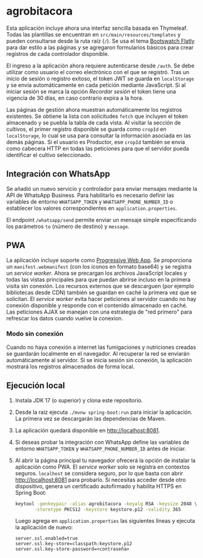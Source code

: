 # agrobitacora

Esta aplicación incluye ahora una interfaz sencilla basada en Thymeleaf.
Todas las plantillas se encuentran en `src/main/resources/templates` y
pueden consultarse desde la ruta raíz (`/`). Se usa el tema
[Bootswatch Flatly](https://bootswatch.com/flatly/) para dar estilo a las
páginas y se agregaron formularios básicos para crear registros de cada
controlador disponible.

El ingreso a la aplicación ahora requiere autenticarse desde `/auth`. Se debe
utilizar como usuario el correo electrónico con el que se registró. Tras un
inicio de sesión o registro exitoso, el token JWT se guarda en `localStorage` y
se envía automáticamente en cada petición mediante JavaScript. Si al iniciar
sesión se marca la opción *Recordar sesión* el token tiene una vigencia de 30
días, en caso contrario expira a la hora.

Las páginas de gestión ahora muestran automáticamente los registros existentes.
Se obtiene la lista con solicitudes `fetch` que incluyen el token almacenado y se
puebla la tabla de cada vista. Al visitar la sección de cultivos, el primer
registro disponible se guarda como `cropId` en `localStorage`, lo cual se usa
para consultar la información asociada en las demás páginas. Si el usuario es
Productor, ese `cropId` también se envía como cabecera HTTP en todas las
peticiones para que el servidor pueda identificar el cultivo seleccionado.

## Integración con WhatsApp

Se añadió un nuevo servicio y controlador para enviar mensajes mediante la API de WhatsApp Business. Para habilitarlo es necesario definir las variables de entorno `WHATSAPP_TOKEN` y `WHATSAPP_PHONE_NUMBER_ID` o establecer los valores correspondientes en `application.properties`.

El endpoint `/whatsapp/send` permite enviar un mensaje simple especificando los parámetros `to` (número de destino) y `message`.

## PWA

La aplicación incluye soporte como [Progressive Web App](https://developer.mozilla.org/es/docs/Web/Progressive_web_apps). Se proporciona un `manifest.webmanifest` (con los iconos en formato base64) y se registra un *service worker*. Ahora se precargan los archivos JavaScript locales y todas las vistas principales para que puedan abrirse incluso en la primera visita sin conexión. Los recursos externos que se descarguen (por ejemplo bibliotecas desde CDN) también se guardan en caché la primera vez que se solicitan. El *service worker* evita hacer peticiones al servidor cuando no hay conexión disponible y responde con el contenido almacenado en caché. Las peticiones AJAX se manejan con una estrategia de "red primero" para refrescar los datos cuando vuelve la conexion.

### Modo sin conexión

Cuando no haya conexión a internet las fumigaciones y nutriciones creadas se guardarán localmente en el navegador. Al recuperar la red se enviarán automáticamente al servidor. Si se inicia sesión sin conexión, la aplicación mostrará los registros almacenados de forma local.

## Ejecución local

1. Instala JDK 17 (o superior) y clona este repositorio.
2. Desde la raíz ejecuta `./mvnw spring-boot:run` para iniciar la aplicación. La primera vez se descargarán las dependencias de Maven.
3. La aplicación quedará disponible en [http://localhost:8081](http://localhost:8081).
4. Si deseas probar la integración con WhatsApp define las variables de entorno `WHATSAPP_TOKEN` y `WHATSAPP_PHONE_NUMBER_ID` antes de iniciar.
5. Al abrir la página principal tu navegador ofrecerá la opción de instalar la aplicación como PWA.
   El *service worker* solo se registra en contextos seguros. `localhost` se
   considera seguro, por lo que basta con abrir
   [http://localhost:8081](http://localhost:8081) para probarlo.
   Si necesitas acceder desde otro dispositivo, genera un certificado
   autofirmado y habilita HTTPS en Spring Boot:

   ```bash
   keytool -genkeypair -alias agrobitacora -keyalg RSA -keysize 2048 \
          -storetype PKCS12 -keystore keystore.p12 -validity 365
   ```

   Luego agrega en `application.properties` las siguientes líneas y ejecuta la
   aplicación de nuevo:

   ```properties
   server.ssl.enabled=true
   server.ssl.key-store=classpath:keystore.p12
   server.ssl.key-store-password=<contraseña>
   ```

